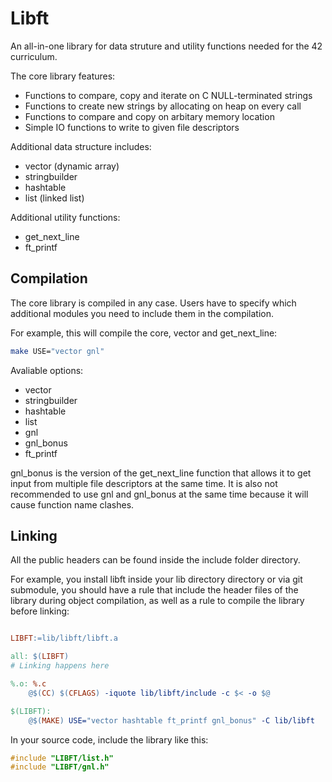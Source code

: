 # Libft

An all-in-one library for data struture and utility functions needed for the 42 curriculum.

The core library features:

- Functions to compare, copy and iterate on C NULL-terminated strings
- Functions to create new strings by allocating on heap on every call
- Functions to compare and copy on arbitary memory location
- Simple IO functions to write to given file descriptors

Additional data structure includes:

- vector (dynamic array)
- stringbuilder
- hashtable
- list (linked list)

Additional utility functions:

- get_next_line
- ft_printf

## Compilation

The core library is compiled in any case. Users have to specify which additional modules you need to include them in the compilation.

For example, this will compile the core, vector and get_next_line:

```sh
make USE="vector gnl"
```

Avaliable options:

- vector
- stringbuilder
- hashtable
- list
- gnl
- gnl_bonus
- ft_printf

gnl_bonus is the version of the get_next_line function that allows it to get input from multiple file descriptors at the same time. It is also not recommended to use gnl and gnl_bonus at the same time because it will cause function name clashes.

## Linking

All the public headers can be found inside the include folder directory.

For example, you install libft inside your lib directory directory or via git submodule, you should have a rule that include the header files of the library during object compilation, as well as a rule to compile the library before linking:

```Makefile

LIBFT:=lib/libft/libft.a

all: $(LIBFT)
# Linking happens here

%.o: %.c
	@$(CC) $(CFLAGS) -iquote lib/libft/include -c $< -o $@

$(LIBFT):
	@$(MAKE) USE="vector hashtable ft_printf gnl_bonus" -C lib/libft

```

In your source code, include the library like this:

```c
#include "LIBFT/list.h"
#include "LIBFT/gnl.h"
```
